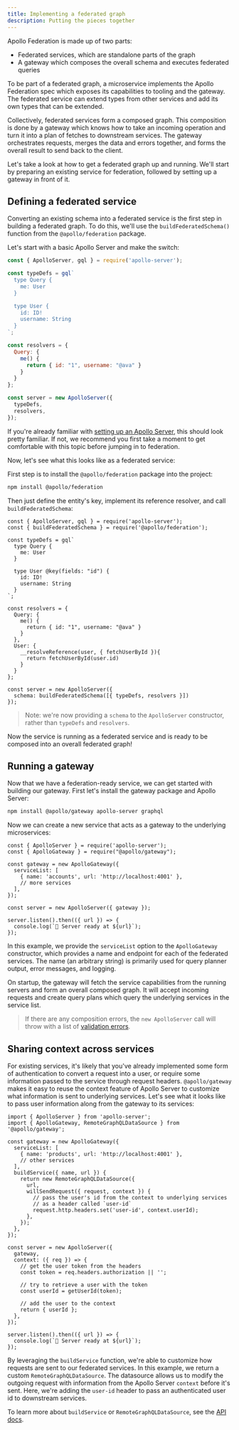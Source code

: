 ```yaml
---
title: Implementing a federated graph
description: Putting the pieces together
---
```

Apollo Federation is made up of two parts:
* Federated services, which are standalone parts of the graph
* A gateway which composes the overall schema and executes federated queries

To be part of a federated graph, a microservice implements the Apollo Federation spec which exposes its capabilities to tooling and the gateway. The federated service can extend types from other services and add its own types that can be extended.

Collectively, federated services form a composed graph. This composition is done by a gateway which knows how to take an incoming operation and turn it into a plan of fetches to downstream services. The gateway orchestrates requests, merges the data and errors together, and forms the overall result to send back to the client.

Let's take a look at how to get a federated graph up and running. We'll start by preparing an existing service for federation, followed by setting up a gateway in front of it.

## Defining a federated service

Converting an existing schema into a federated service is the first step in building a federated graph. To do this, we'll use the `buildFederatedSchema()` function from the `@apollo/federation` package.

Let's start with a basic Apollo Server and make the switch:

```javascript
const { ApolloServer, gql } = require('apollo-server');

const typeDefs = gql`
  type Query {
    me: User
  }

  type User {
    id: ID!
    username: String
  }
`;

const resolvers = {
  Query: {
    me() {
      return { id: "1", username: "@ava" }
    }
  }
};

const server = new ApolloServer({
  typeDefs,
  resolvers,
});
```

If you're already familiar with [setting up an Apollo Server](/essentials/server/#creating-a-server), this should look pretty familiar. If not, we recommend you first take a moment to get comfortable with this topic before jumping in to federation.

Now, let's see what this looks like as a federated service:

First step is to install the `@apollo/federation` package into the project:

```sh
npm install @apollo/federation
```

Then just define the entity's key, implement its reference resolver, and call `buildFederatedSchema`:
```javascript{2,9,21-25,29}
const { ApolloServer, gql } = require('apollo-server');
const { buildFederatedSchema } = require('@apollo/federation');

const typeDefs = gql`
  type Query {
    me: User
  }

  type User @key(fields: "id") {
    id: ID!
    username: String
  }
`;

const resolvers = {
  Query: {
    me() {
      return { id: "1", username: "@ava" }
    }
  },
  User: {
    __resolveReference(user, { fetchUserById }){
      return fetchUserById(user.id)
    }
  }
};

const server = new ApolloServer({
  schema: buildFederatedSchema([{ typeDefs, resolvers }])
});
```
> Note: we're now providing a `schema` to the `ApolloServer` constructor, rather than `typeDefs` and `resolvers`.

Now the service is running as a federated service and is ready to be composed into an overall federated graph!

## Running a gateway

Now that we have a federation-ready service, we can get started with building our gateway. First let's install the gateway package and Apollo Server:

```sh
npm install @apollo/gateway apollo-server graphql
```

Now we can create a new service that acts as a gateway to the underlying microservices:

```javascript{2,4-9,11}
const { ApolloServer } = require('apollo-server');
const { ApolloGateway } = require("@apollo/gateway");

const gateway = new ApolloGateway({
  serviceList: [
    { name: 'accounts', url: 'http://localhost:4001' },
    // more services
  ],
});

const server = new ApolloServer({ gateway });

server.listen().then(({ url }) => {
  console.log(`🚀 Server ready at ${url}`);
});
```

In this example, we provide the `serviceList` option to the `ApolloGateway` constructor, which provides a name and endpoint for each of the federated services. The name (an arbitrary string) is primarily used for query planner output, error messages, and logging.

On startup, the gateway will fetch the service capabilities from the running servers and form an overall composed graph. It will accept incoming requests and create query plans which query the underlying services in the service list.

> If there are any composition errors, the `new ApolloServer` call will throw with a list of [validation errors](/federation/errors/).

## Sharing context across services
For existing services, it's likely that you've already implemented some form of authentication to convert a request into a user, or require some information passed to the service through request headers. `@apollo/gateway` makes it easy to reuse the context feature of Apollo Server to customize what information is sent to underlying services. Let's see what it looks like to pass user information along from the gateway to its services:

```javascript{9-18,23-32}
import { ApolloServer } from 'apollo-server';
import { ApolloGateway, RemoteGraphQLDataSource } from '@apollo/gateway';

const gateway = new ApolloGateway({
  serviceList: [
    { name: 'products', url: 'http://localhost:4001' },
    // other services
  ],
  buildService({ name, url }) {
    return new RemoteGraphQLDataSource({
      url,
      willSendRequest({ request, context }) {
        // pass the user's id from the context to underlying services
        // as a header called `user-id`
        request.http.headers.set('user-id', context.userId);
      },
    });
  },
});

const server = new ApolloServer({
  gateway,
  context: ({ req }) => {
    // get the user token from the headers
    const token = req.headers.authorization || '';

    // try to retrieve a user with the token
    const userId = getUserId(token);

    // add the user to the context
    return { userId };
  },
});

server.listen().then(({ url }) => {
  console.log(`🚀 Server ready at ${url}`);
});
```

By leveraging the `buildService` function, we're able to customize how requests are sent to our federated services. In this example, we return a custom `RemoteGraphQLDataSource`. The datasource allows us to modify the outgoing request with information from the Apollo Server `context` before it's sent. Here, we're adding the `user-id` header to pass an authenticated user id to downstream services.

To learn more about `buildService` or `RemoteGraphQLDataSource`, see the [API docs](/api/apollo-gateway/).

